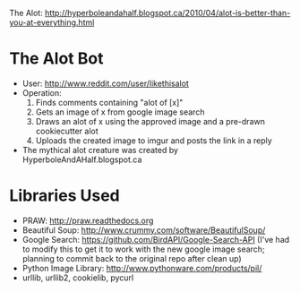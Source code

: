 The Alot: http://hyperboleandahalf.blogspot.ca/2010/04/alot-is-better-than-you-at-everything.html

The Alot Bot
===============
- User: http://www.reddit.com/user/likethisalot
- Operation:
  1. Finds comments containing "alot of [x]"
  2. Gets an image of x from google image search 
  3. Draws an alot of x using the approved image and a pre-drawn cookiecutter alot
  4. Uploads the created image to imgur and posts the link in a reply
- The mythical alot creature was created by HyperboleAndAHalf.blogspot.ca

Libraries Used
===============
- PRAW: http://praw.readthedocs.org
- Beautiful Soup: http://www.crummy.com/software/BeautifulSoup/
- Google Search: https://github.com/BirdAPI/Google-Search-API
  (I've had to modify this to get it to work with the new google image search; planning to commit back to the original repo after clean up)
- Python Image Library: http://www.pythonware.com/products/pil/
- urllib, urllib2, cookielib, pycurl
